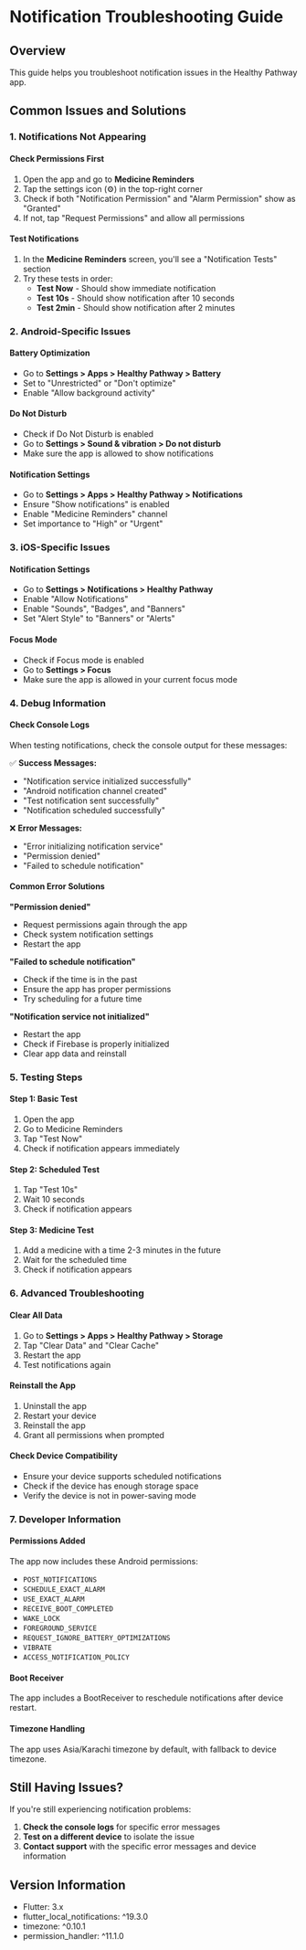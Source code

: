 # Notification Troubleshooting Guide

## Overview
This guide helps you troubleshoot notification issues in the Healthy Pathway app.

## Common Issues and Solutions

### 1. Notifications Not Appearing

#### Check Permissions First
1. Open the app and go to **Medicine Reminders**
2. Tap the settings icon (⚙️) in the top-right corner
3. Check if both "Notification Permission" and "Alarm Permission" show as "Granted"
4. If not, tap "Request Permissions" and allow all permissions

#### Test Notifications
1. In the **Medicine Reminders** screen, you'll see a "Notification Tests" section
2. Try these tests in order:
   - **Test Now** - Should show immediate notification
   - **Test 10s** - Should show notification after 10 seconds
   - **Test 2min** - Should show notification after 2 minutes

### 2. Android-Specific Issues

#### Battery Optimization
- Go to **Settings > Apps > Healthy Pathway > Battery**
- Set to "Unrestricted" or "Don't optimize"
- Enable "Allow background activity"

#### Do Not Disturb
- Check if Do Not Disturb is enabled
- Go to **Settings > Sound & vibration > Do not disturb**
- Make sure the app is allowed to show notifications

#### Notification Settings
- Go to **Settings > Apps > Healthy Pathway > Notifications**
- Ensure "Show notifications" is enabled
- Enable "Medicine Reminders" channel
- Set importance to "High" or "Urgent"

### 3. iOS-Specific Issues

#### Notification Settings
- Go to **Settings > Notifications > Healthy Pathway**
- Enable "Allow Notifications"
- Enable "Sounds", "Badges", and "Banners"
- Set "Alert Style" to "Banners" or "Alerts"

#### Focus Mode
- Check if Focus mode is enabled
- Go to **Settings > Focus**
- Make sure the app is allowed in your current focus mode

### 4. Debug Information

#### Check Console Logs
When testing notifications, check the console output for these messages:

✅ **Success Messages:**
- "Notification service initialized successfully"
- "Android notification channel created"
- "Test notification sent successfully"
- "Notification scheduled successfully"

❌ **Error Messages:**
- "Error initializing notification service"
- "Permission denied"
- "Failed to schedule notification"

#### Common Error Solutions

**"Permission denied"**
- Request permissions again through the app
- Check system notification settings
- Restart the app

**"Failed to schedule notification"**
- Check if the time is in the past
- Ensure the app has proper permissions
- Try scheduling for a future time

**"Notification service not initialized"**
- Restart the app
- Check if Firebase is properly initialized
- Clear app data and reinstall

### 5. Testing Steps

#### Step 1: Basic Test
1. Open the app
2. Go to Medicine Reminders
3. Tap "Test Now"
4. Check if notification appears immediately

#### Step 2: Scheduled Test
1. Tap "Test 10s"
2. Wait 10 seconds
3. Check if notification appears

#### Step 3: Medicine Test
1. Add a medicine with a time 2-3 minutes in the future
2. Wait for the scheduled time
3. Check if notification appears

### 6. Advanced Troubleshooting

#### Clear All Data
1. Go to **Settings > Apps > Healthy Pathway > Storage**
2. Tap "Clear Data" and "Clear Cache"
3. Restart the app
4. Test notifications again

#### Reinstall the App
1. Uninstall the app
2. Restart your device
3. Reinstall the app
4. Grant all permissions when prompted

#### Check Device Compatibility
- Ensure your device supports scheduled notifications
- Check if the device has enough storage space
- Verify the device is not in power-saving mode

### 7. Developer Information

#### Permissions Added
The app now includes these Android permissions:
- `POST_NOTIFICATIONS`
- `SCHEDULE_EXACT_ALARM`
- `USE_EXACT_ALARM`
- `RECEIVE_BOOT_COMPLETED`
- `WAKE_LOCK`
- `FOREGROUND_SERVICE`
- `REQUEST_IGNORE_BATTERY_OPTIMIZATIONS`
- `VIBRATE`
- `ACCESS_NOTIFICATION_POLICY`

#### Boot Receiver
The app includes a BootReceiver to reschedule notifications after device restart.

#### Timezone Handling
The app uses Asia/Karachi timezone by default, with fallback to device timezone.

## Still Having Issues?

If you're still experiencing notification problems:

1. **Check the console logs** for specific error messages
2. **Test on a different device** to isolate the issue
3. **Contact support** with the specific error messages and device information

## Version Information
- Flutter: 3.x
- flutter_local_notifications: ^19.3.0
- timezone: ^0.10.1
- permission_handler: ^11.1.0 
